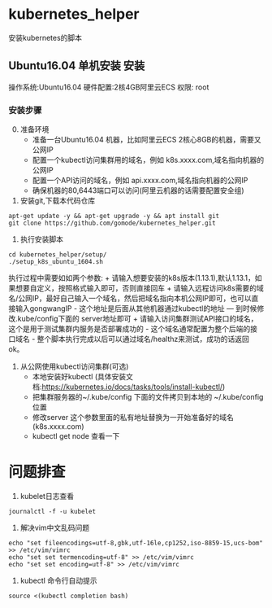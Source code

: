 # kubernetes_helper

安装kubernetes的脚本

## Ubuntu16.04 单机安装 安装
操作系统:Ubuntu16.04
硬件配置:2核4GB阿里云ECS
权限: root
### 安装步骤
0. 准备环境
    + 准备一台Ubuntu16.04 机器，比如阿里云ECS 2核心8GB的机器，需要又公网IP
    + 配置一个kubectl访问集群用的域名，例如 k8s.xxxx.com,域名指向机器的公网IP
    + 配置一个API访问的域名，例如 api.xxxx.com,域名指向机器的公网IP
    + 确保机器的80,6443端口可以访问(阿里云机器的话需要配置安全组)
1. 安装git,下载本代码仓库
```
apt-get update -y && apt-get upgrade -y && apt install git
git clone https://github.com/gomode/kubernetes_helper.git
```

1. 执行安装脚本
```
cd kubernetes_helper/setup/
./setup_k8s_ubuntu_1604.sh
```
执行过程中需要如如两个参数:
    + 请输入想要安装的k8s版本(1.13.1),默认1.13.1，如果想要自定义，按照格式输入即可，否则直接回车
    + 请输入远程访问k8s需要的域名/公网IP，最好自己输入一个域名，然后把域名指向本机公网IP即可，也可以直接输入gongwangIP
      - 这个地址是后面从其他机器通过kubectl的地址
      — 到时候修改.kube/config下面的 server地址即可
    + 请输入访问集群测试API接口的域名，这个是用于测试集群内服务是否部署成功的
      - 这个域名通常配置为整个后端的接口域名
      - 整个脚本执行完成以后可以通过域名/healthz来测试，成功的话返回ok。

1. 从公网使用kubectl访问集群(可选)
   + 本地安装好kubectl (具体安装文档:https://kubernetes.io/docs/tasks/tools/install-kubectl/)
   + 把集群服务器的~/.kube/config 下面的文件拷贝到本地的 ~/.kube/config 位置
   + 修改server 这个参数里面的私有地址替换为一开始准备好的域名(k8s.xxxx.com)
   + kubectl get node 查看一下

# 问题排查

1. kubelet日志查看
```
journalctl -f -u kubelet
```

1. 解决vim中文乱码问题
```
echo "set fileencodings=utf-8,gbk,utf-16le,cp1252,iso-8859-15,ucs-bom" >> /etc/vim/vimrc
echo "set set termencoding=utf-8" >> /etc/vim/vimrc
echo "set set encoding=utf-8" >> /etc/vim/vimrc
```

1. kubectl 命令行自动提示
```
source <(kubectl completion bash)
```
